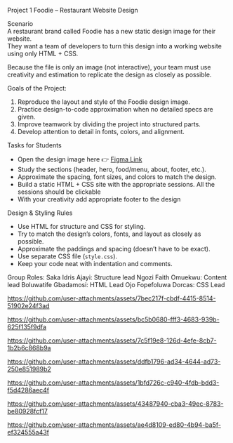 Project 1
Foodie – Restaurant Website Design

Scenario  
A restaurant brand called Foodie has a new static design image for their website.  
They want a team of developers to turn this design into a working website using only HTML + CSS.  

Because the file is only an image (not interactive), your team must use creativity and estimation to replicate the design as closely as possible.  

Goals of the Project:
1. Reproduce the layout and style of the Foodie design image.  
2. Practice design-to-code approximation when no detailed specs are given.  
3. Improve teamwork by dividing the project into structured parts.  
4. Develop attention to detail in fonts, colors, and alignment.  

Tasks for Students  
- Open the design image here 👉 [Figma Link](https://www.figma.com/design/gy3gjJwI0IZwQB6SZqrWTN/Foodie?node-id=0-1&t=7HgXSe0GPHWqrbDV-1)  
- Study the sections (header, hero, food/menu, about, footer, etc.).  
- Approximate the spacing, font sizes, and colors to match the design.  
- Build a static HTML + CSS site with the appropriate sessions. All the sessions should be clickable
- With your creativity add appropriate footer to the design

 Design & Styling Rules  
- Use HTML for structure and CSS for styling.  
- Try to match the design’s colors, fonts, and layout as closely as possible.  
- Approximate the paddings and spacing (doesn’t have to be exact).  
- Use separate CSS file (`style.css`).  
- Keep your code neat with indentation and comments.  


Group Roles:
Saka Idris Ajayi: Structure lead
Ngozi Faith Omuekwu: Content lead
Boluwatife Gbadamosi: HTML Lead
Ojo Fopefoluwa Dorcas: CSS Lead



<!-- Header -->

https://github.com/user-attachments/assets/7bec217f-cbdf-4415-8514-51902e24f3ad

<!-- Main Body -->

https://github.com/user-attachments/assets/bc5b0680-fff3-4683-939b-625f135f9dfa

<!-- Middle Body -->

https://github.com/user-attachments/assets/7c5f19e8-126d-4efe-8cb7-1b2b6c868b9a

https://github.com/user-attachments/assets/ddfb1796-ad34-4644-ad73-250e851989b2

https://github.com/user-attachments/assets/1bfd726c-c940-4fdb-bdd3-f5d4286aec4f

<!-- Contact  -->
https://github.com/user-attachments/assets/43487940-cba3-49ec-8783-be80928fcf17


<!-- Footer -->
https://github.com/user-attachments/assets/ae4d8109-ed80-4b94-ba5f-ef324555a43f